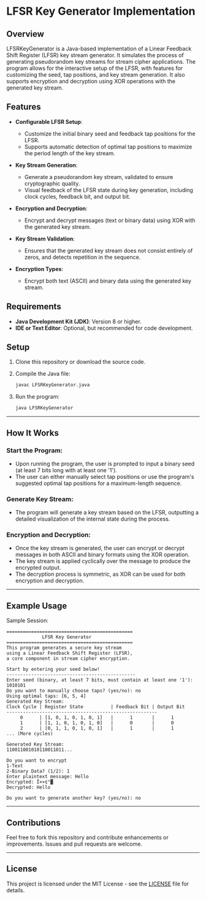 # LFSR Key Generator Implementation

## Overview

LFSRKeyGenerator is a Java-based implementation of a Linear Feedback Shift Register (LFSR) key stream generator. It simulates the process of generating pseudorandom key streams for stream cipher applications. The program allows for the interactive setup of the LFSR, with features for customizing the seed, tap positions, and key stream generation. It also supports encryption and decryption using XOR operations with the generated key stream.

## Features

* **Configurable LFSR Setup**:

  * Customize the initial binary seed and feedback tap positions for the LFSR.
  * Supports automatic detection of optimal tap positions to maximize the period length of the key stream.

* **Key Stream Generation**:

  * Generate a pseudorandom key stream, validated to ensure cryptographic quality.
  * Visual feedback of the LFSR state during key generation, including clock cycles, feedback bit, and output bit.

* **Encryption and Decryption**:

  * Encrypt and decrypt messages (text or binary data) using XOR with the generated key stream.

* **Key Stream Validation**:

  * Ensures that the generated key stream does not consist entirely of zeros, and detects repetition in the sequence.

* **Encryption Types**:

  * Encrypt both text (ASCII) and binary data using the generated key stream.

## Requirements

* **Java Development Kit (JDK)**: Version 8 or higher.
* **IDE or Text Editor**: Optional, but recommended for code development.

## Setup

1. Clone this repository or download the source code.

2. Compile the Java file:

   ```bash
   javac LFSRKeyGenerator.java
   ```

3. Run the program:

   ```bash
   java LFSRKeyGenerator
   ```

---

## How It Works

### Start the Program:

* Upon running the program, the user is prompted to input a binary seed (at least 7 bits long with at least one '1').
* The user can either manually select tap positions or use the program's suggested optimal tap positions for a maximum-length sequence.

### Generate Key Stream:

* The program will generate a key stream based on the LFSR, outputting a detailed visualization of the internal state during the process.

### Encryption and Decryption:

* Once the key stream is generated, the user can encrypt or decrypt messages in both ASCII and binary formats using the XOR operation.
* The key stream is applied cyclically over the message to produce the encrypted output.
* The decryption process is symmetric, as XOR can be used for both encryption and decryption.

---

## Example Usage

Sample Session:

```
==============================================
             LFSR Key Generator
==============================================
This program generates a secure key stream
using a Linear Feedback Shift Register (LFSR),
a core component in stream cipher encryption.

Start by entering your seed below!
-----------------------------------------------
Enter seed (binary, at least 7 bits, must contain at least one '1'): 1010101
Do you want to manually choose taps? (yes/no): no
Using optimal taps: [6, 5, 4]
Generated Key Stream:
Clock Cycle | Register State          | Feedback Bit | Output Bit
-------------------------------------------------------
     0      | [1, 0, 1, 0, 1, 0, 1]   |      1       |      1
     1      | [1, 1, 0, 1, 0, 1, 0]   |      0       |      0
     2      | [0, 1, 1, 0, 1, 0, 1]   |      1       |      1
... (More cycles)

Generated Key Stream:
110011001010110011011...

Do you want to encrypt 
1-Text 
2-Binary Data? (1/2): 1
Enter plaintext message: Hello
Encrypted: Ï××¢°▓
Decrypted: Hello

Do you want to generate another key? (yes/no): no
```

---

## Contributions

Feel free to fork this repository and contribute enhancements or improvements. Issues and pull requests are welcome.

---

## License

This project is licensed under the MIT License - see the [LICENSE](LICENSE) file for details.

